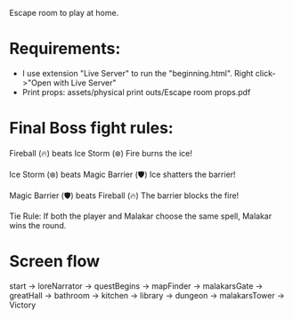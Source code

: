 Escape room to play at home.

# Requirements:
* I use extension "Live Server" to run the "beginning.html". Right click->"Open with Live Server"
* Print props: assets/physical print outs/Escape room props.pdf

# Final Boss fight rules:
Fireball (🔥) beats Ice Storm (❄️)
Fire burns the ice!

Ice Storm (❄️) beats Magic Barrier (🛡️)
Ice shatters the barrier!

Magic Barrier (🛡️) beats Fireball (🔥)
The barrier blocks the fire!

Tie Rule:
If both the player and Malakar choose the same spell, Malakar wins the round.

# Screen flow
start -> loreNarrator -> questBegins -> mapFinder -> malakarsGate -> greatHall -> bathroom
                                                                               -> kitchen
                                                                               -> library
                                                                               -> dungeon
                                                                               -> malakarsTower -> Victory


